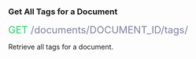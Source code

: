 <h3 className="h3-title">Get All Tags for a Document</h3>


<span style="color: #22CF6D;font-size: 20px">GET</span><span style="color: #7D819E;font-size: 20px"> /documents/DOCUMENT_ID/tags/</span>

<p className="p-text">Retrieve all tags for a document.</p>